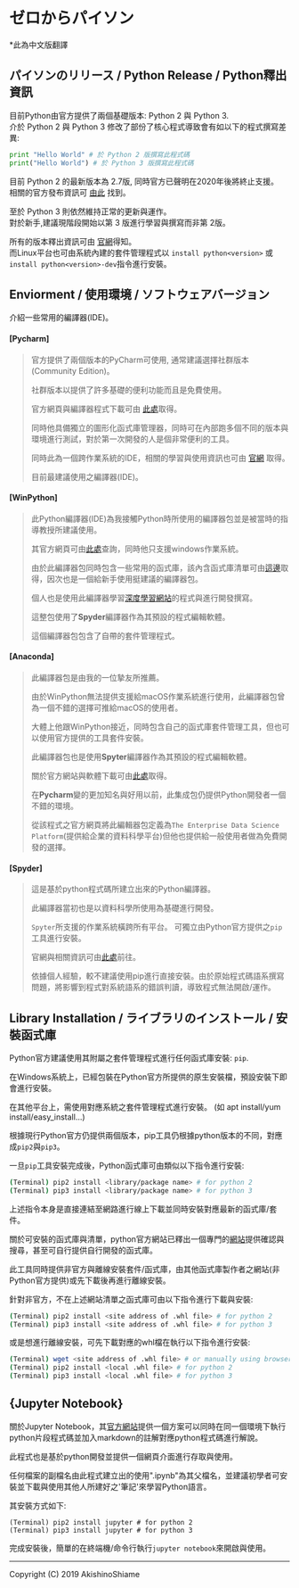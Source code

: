 # ゼロからパイソン
  
*此為中文版翻譯  
  
## パイソンのリリース / Python Release / Python釋出資訊
  
目前Python由官方提供了兩個基礎版本: Python 2 與 Python 3.    
介於 Python 2 與 Python 3 修改了部份了核心程式導致會有如以下的程式撰寫差異:  
  
```python
print "Hello World" # 於 Python 2 版撰寫此程式碼
print("Hello World") # 於 Python 3 版撰寫此程式碼
```
  
目前 Python 2 的最新版本為 2.7版, 同時官方已聲明在2020年後將終止支援。  
相關的官方發布資訊可 [由此](https://pythonclock.org/) 找到。  
  
至於 Python 3 則依然維持正常的更新與運作。  
對於新手,建議現階段開始以第 3 版進行學習與撰寫而非第 2版。  
  
所有的版本釋出資訊可由 [官網](https://www.python.org/)得知。  
而Linux平台也可由系統內建的套件管理程式以 `install python<version>` 或 `install python<version>-dev`指令進行安裝。  
  
## Enviorment / 使用環境 / ソフトウェアバージョン
  
介紹一些常用的編譯器(IDE)。  

#### [Pycharm]
>   
> 官方提供了兩個版本的PyCharm可使用, 通常建議選擇社群版本(Community Edition)。  
>   
> 社群版本以提供了許多基礎的便利功能而且是免費使用。  
>   
> 官方網頁與編譯器程式下載可由 [此處](https://www.jetbrains.com/pycharm/)取得。  
>   
> 同時他具備獨立的圖形化函式庫管理器，同時可在內部跑多個不同的版本與環境進行測試，對於第一次開發的人是個非常便利的工具。  
>   
> 同時此為一個跨作業系統的IDE，相關的學習與使用資訊也可由 [官網](https://www.jetbrains.com/pycharm/learning-center/) 取得。  
>   
> 目前最建議使用之編譯器(IDE)。  
  
#### [WinPython]
>   
> 此Python編譯器(IDE)為我接觸Python時所使用的編譯器包並是被當時的指導教授所建議使用。  
>  
> 其官方網頁可由[此處](https://winpython.github.io/)查詢，同時他只支援windows作業系統。  
>  
> 由於此編譯器包同時包含一些常用的函式庫，該內含函式庫清單可由[這邊](https://github.com/winpython/winpython/blob/master/changelogs/WinPython-64bit-3.7.4.0.md)取得，因次也是一個給新手使用挺建議的編譯器包。  
>  
> 個人也是使用此編譯器學習[深度學習網站](http://deeplearning.net/tutorial/index.html)的程式與進行開發撰寫。  
>  
> 這整包使用了**Spyder**編譯器作為其預設的程式編輯軟體。
>  
> 這個編譯器包包含了自帶的套件管理程式。  
  
#### [Anaconda]
>  
> 此編譯器包是由我的一位摯友所推薦。  
>  
> 由於WinPython無法提供支援給macOS作業系統進行使用，此編譯器包曾為一個不錯的選擇可推給macOS的使用者。  
>  
> 大體上他跟WinPython接近，同時包含自己的函式庫套件管理工具，但也可以使用官方提供的工具套件安裝。  
>  
> 此編譯器包也是使用**Spyter**編譯器作為其預設的程式編輯軟體。  
>  
> 關於官方網站與軟體下載可由[此處](https://www.anaconda.com/)取得。  
>  
> 在**Pycharm**變的更加知名與好用以前，此集成包仍提供Python開發者一個不錯的環境。  
>  
> 從該程式之官方網頁將此編輯器包定義為`The Enterprise Data Science Platform`(提供給企業的資料科學平台)但他也提供給一般使用者做為免費開發的選擇。  
  
#### [Spyder]
>  
> 這是基於python程式碼所建立出來的Python編譯器。  
>  
> 此編譯器當初也是以資料科學所使用為基礎進行開發。
>  
> `Spyter`所支援的作業系統橫跨所有平台。 可獨立由Python官方提供之`pip`工具進行安裝。  
>  
> 官網與相關資訊可由[此處](https://www.spyder-ide.org/)前往。  
>  
> 依據個人經驗，較不建議使用pip進行直接安裝。由於原始程式碼語系撰寫問題，將影響到程式對系統語系的錯誤判讀，導致程式無法開啟/運作。  
  
## Library Installation / ライブラリのインストール / 安裝函式庫
  
Python官方建議使用其附屬之套件管理程式進行任何函式庫安裝: `pip`.  
  
在Windows系統上，已經包裝在Python官方所提供的原生安裝檔，預設安裝下即會進行安裝。  
  
在其他平台上，需使用對應系統之套件管理程式進行安裝。 (如 apt install/yum install/easy_install...)  
  
根據現行Python官方仍提供兩個版本，pip工具仍根據python版本的不同，對應成`pip2`與`pip3`。  
  
一旦`pip`工具安裝完成後，Python函式庫可由類似以下指令進行安裝:  

```Bash
(Terminal) pip2 install <library/package name> # for python 2
(Terminal) pip3 install <library/package name> # for python 3
```
  
上述指令本身是直接連結至網路進行線上下載並同時安裝對應最新的函式庫/套件。  
  
關於可安裝的函式庫與清單，python官方網站已釋出一個專門的[網站](https://pypi.org/)提供確認與搜尋，甚至可自行提供自行開發的函式庫。  
  
此工具同時提供非官方與離線安裝套件/函式庫，由其他函式庫製作者之網站(非Python官方提供)或先下載後再進行離線安裝。  
  
針對非官方，不在上述網站清單之函式庫可由以下指令進行下載與安裝:  
  
```Bash
(Terminal) pip2 install <site address of .whl file> # for python 2
(Terminal) pip3 install <site address of .whl file> # for python 3
```
  
或是想進行離線安裝，可先下載對應的whl檔在執行以下指令進行安裝:  
  
```bash
(Terminal) wget <site address of .whl file> # or manually using browser to download
(Terminal) pip2 install <local .whl file> # for python 2
(Terminal) pip3 install <local .whl file> # for python 3
```
  
## {Jupyter Notebook}
  
關於Jupyter Notebook，其[官方網站](https://jupyter.org/)提供一個方案可以同時在同一個環境下執行python片段程式碼並加入markdown的註解對應python程式碼進行解說。  
  
此程式也是基於python開發並提供一個網頁介面進行存取與使用。  
  
任何檔案的副檔名由此程式建立出的使用".ipynb"為其父檔名，並建議初學者可安裝並下載與使用其他人所建好之'筆記'來學習Python語言。  
  
其安裝方式如下:  
  
```shell
(Terminal) pip2 install jupyter # for python 2
(Terminal) pip3 install jupyter # for python 3
```
  
完成安裝後，簡單的在終端機/命令行執行`jupyter notebook`來開啟與使用。  
  
---
  
Copyright (C) 2019  AkishinoShiame  